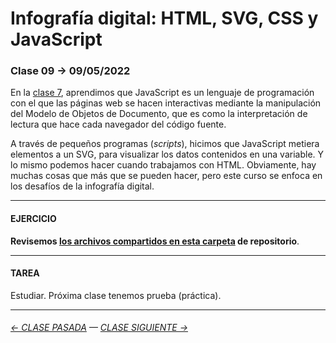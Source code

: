 # Infografía digital: HTML, SVG, CSS y JavaScript

### Clase 09 → 09/05/2022

En la [clase 7](https://github.com/profesorfaco/dno075-2022-1/tree/main/clase-07), aprendimos que JavaScript es un lenguaje de programación con el que las páginas web se hacen interactivas mediante la manipulación del Modelo de Objetos de Documento, que es como la interpretación de lectura que hace cada navegador del código fuente. 

A través de pequeños programas (*scripts*), hicimos que JavaScript metiera elementos a un SVG, para visualizar los datos contenidos en una variable. Y lo mismo podemos hacer cuando trabajamos con HTML. Obviamente, hay muchas cosas que más que se pueden hacer, pero este curso se enfoca en los desafíos de la infografía digital.

- - - - - - - - - - - - 

#### EJERCICIO

**Revisemos [los archivos compartidos en esta carpeta](https://profesorfaco.github.io/dno075-2022-1/clase-09/) de repositorio**.

- - - - - - - - - - - - 

#### TAREA

Estudiar. Próxima clase tenemos prueba (práctica).

- - - - - - - - - - - - -


###### [← CLASE PASADA](https://github.com/profesorfaco/dno075-2022-1/tree/main/clase-07) — [CLASE SIGUIENTE →](https://github.com/profesorfaco/dno075-2022-1/tree/main/clase-10) 
